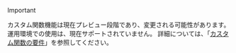 > [!IMPORTANT]
> カスタム関数機能は現在プレビュー段階であり、変更される可能性があります。 運用環境での使用は、現在サポートされていません。 詳細については、「[カスタム関数の要件](../excel/custom-functions-requirements.md)」を参照してください。
